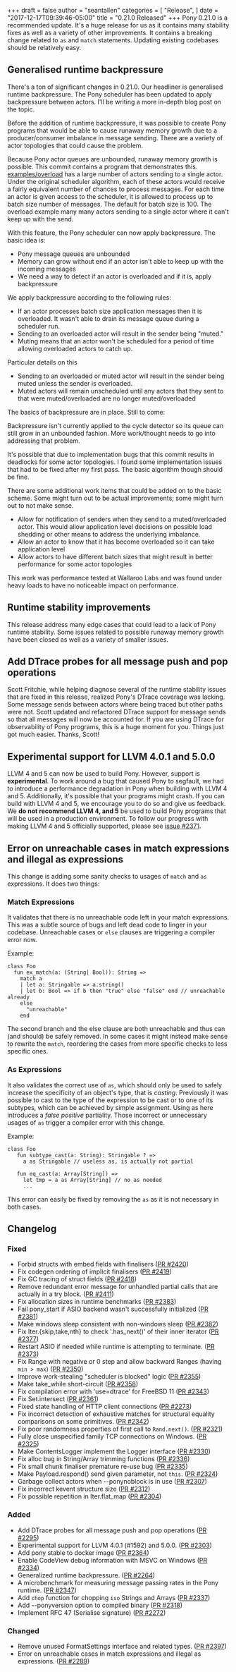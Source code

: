 +++
draft = false
author = "seantallen"
categories = [
    "Release",
]
date = "2017-12-17T09:39:46-05:00"
title = "0.21.0 Released"
+++
Pony 0.21.0 is a recommended update. It's a huge release for us as it contains many stability fixes as well as a variety of other improvements. It contains a breaking change related to `as` and `match` statements. Updating existing codebases should be relatively easy.
<!--more-->

## Generalised runtime backpressure

There's a ton of significant changes in 0.21.0. Our headliner is generalised runtime backpressure. The Pony scheduler has been updated to apply backpressure between actors. I'll be writing a more in-depth blog post on the topic.

Before the addition of runtime backpressure, it was possible to create Pony programs that would be able to cause runaway memory growth due to a producer/consumer imbalance in message sending. There are a variety of actor topologies that could cause the problem.

Because Pony actor queues are unbounded, runaway memory growth is possible. This commit contains a program that demonstrates this. [examples/overload](https://github.com/ponylang/ponyc/blob/master/examples/overload/main.pony) has a large number of actors sending to a single actor. Under the original scheduler algorithm, each of these actors would receive a fairly equivalent number of chances to process messages. For each time an actor is given access to the scheduler, it is allowed to process up to batch size number of messages. The default for batch size is 100. The overload example many many actors sending to a single actor where it can't keep up with the send.

With this feature, the Pony scheduler can now apply backpressure. The basic idea is:

* Pony message queues are unbounded
* Memory can grow without end if an actor isn't able to keep up with the incoming messages
* We need a way to detect if an actor is overloaded and if it is, apply backpressure

We apply backpressure according to the following rules:

* If an actor processes batch size application messages then it is overloaded. It wasn't able to drain its message queue during a scheduler run.
* Sending to an overloaded actor will result in the sender being "muted."
* Muting means that an actor won't be scheduled for a period of time allowing overloaded actors to catch up.

Particular details on this

* Sending to an overloaded or muted actor will result in the sender being muted unless the sender is overloaded.
* Muted actors will remain unscheduled until any actors that they sent to that were muted/overloaded are no longer muted/overloaded

The basics of backpressure are in place. Still to come:

Backpressure isn't currently applied to the cycle detector so its queue can still grow in an unbounded fashion. More work/thought needs to go into addressing that problem.

It's possible that due to implementation bugs that this commit results in deadlocks for some actor topologies. I found some implementation issues that had to be fixed after my first pass. The basic algorithm though should be fine.

There are some additional work items that could be added on to the basic scheme. Some might turn out to be actual improvements; some might turn out to not make sense.

* Allow for notification of senders when they send to a muted/overloaded actor. This would allow application level decisions on possible load shedding or other means to address the underlying imbalance.
* Allow an actor to know that it has become overloaded so it can take application level
* Allow actors to have different batch sizes that might result in better performance for some actor topologies

This work was performance tested at Wallaroo Labs and was found under heavy loads to have no noticeable impact on performance. 

## Runtime stability improvements

This release address many edge cases that could lead to a lack of Pony runtime stability. Some issues related to possible runaway memory growth have been closed as well as a variety of smaller issues.

## Add DTrace probes for all message push and pop operations

Scott Fritchie, while helping diagnose several of the runtime stability issues that are fixed in this release, realized Pony's DTrace coverage was lacking. Some message sends between actors where being traced but other paths were not. Scott updated and refactored DTrace support for message sends so that all messages will now be accounted for. If you are using DTrace for observability of Pony programs, this is a huge moment for you. Things just got much easier. Thanks, Scott!

## Experimental support for LLVM 4.0.1 and 5.0.0

LLVM 4 and 5 can now be used to build Pony. However, support is **experimental**. To work around a bug that caused Pony to segfault, we had to introduce a performance degradation in Pony when building with LLVM 4 and 5. Additionally, it's possible that your programs might crash. If you can build with LLVM 4 and 5, we encourage you to do so and give us feedback. We **do not recommend LLVM 4, and 5** be used to build Pony programs that will be used in a production environment. To follow our progress with making LLVM 4 and 5 officially supported, please see [issue #2371](https://github.com/ponylang/ponyc/issues/2371).

## Error on unreachable cases in match expressions and illegal as expressions


This change is adding some sanity checks to usages of `match` and `as` expressions. 
It does two things: 

### Match Expressions

It validates that there is no unreachable code left in your match expressions. This was a subtle source of bugs and left dead code to linger in your codebase. Unreachable cases or `else` clauses are triggering a compiler error now.

Example:

```pony
class Foo
  fun ex_match(a: (String| Bool)): String => 
    match a
    | let a: Stringable => a.string()
    | let b: Bool => if b then "true" else "false" end // unreachable already
    else
      "unreachable"
    end
```
The second branch and the else clause are both unreachable and thus can (and should) be safely removed. In some cases it might instead make sense to rewrite the `match`, reordering the cases from more specific checks to less specific ones.

### As Expressions

It also validates the correct use of `as`, which should only be used to safely increase the specificity of an object's type, that is *casting*. Previously it was possible to cast to the type of the expression to be cast or to one of its subtypes, which can be achieved by simple assignment. Using as here introduces a *false positive* partiality. Those incorrect or unnecessary usages of `as` trigger a compiler error with this change.

Example:

```pony
class Foo
   fun subtype_cast(a: String): Stringable ? =>
     a as Stringable // useless as, is actually not partial

   fun eq_cast(a: Array[String]) =>
     let tmp = a as Array[String] // no as needed
     ...
```
This error can easily be fixed by removing the `as` as it is not necessary in both cases.

## Changelog

### Fixed

- Forbid structs with embed fields with finalisers ([PR #2420](https://github.com/ponylang/ponyc/pull/2420))
- Fix codegen ordering of implicit finalisers ([PR #2419](https://github.com/ponylang/ponyc/pull/2419))
- Fix GC tracing of struct fields ([PR #2418](https://github.com/ponylang/ponyc/pull/2418))
- Remove redundant error message for unhandled partial calls that are actually in a try block. ([PR #2411](https://github.com/ponylang/ponyc/pull/2411))
- Fix allocation sizes in runtime benchmarks ([PR #2383](https://github.com/ponylang/ponyc/pull/2383))
- Fail pony_start if ASIO backend wasn't successfully initialized ([PR #2381](https://github.com/ponylang/ponyc/pull/2381))
- Make windows sleep consistent with non-windows sleep ([PR #2382](https://github.com/ponylang/ponyc/pull/2382))
- Fix Iter.{skip,take,nth} to check '.has_next()' of their inner iterator ([PR #2377](https://github.com/ponylang/ponyc/pull/2377))
- Restart ASIO if needed while runtime is attempting to terminate. ([PR #2373](https://github.com/ponylang/ponyc/pull/2373))
- Fix Range with negative or 0 step and allow backward Ranges (having `min > max`) ([PR #2350](https://github.com/ponylang/ponyc/pull/2350))
- Improve work-stealing "scheduler is blocked" logic ([PR #2355](https://github.com/ponylang/ponyc/pull/2355))
- Make take_while short-circuit ([PR #2358](https://github.com/ponylang/ponyc/pull/2358))
- Fix compilation error with 'use=dtrace' for FreeBSD 11 ([PR #2343](https://github.com/ponylang/ponyc/pull/2343))
- Fix Set.intersect ([PR #2361](https://github.com/ponylang/ponyc/pull/2361))
- Fixed state handling of HTTP client connections ([PR #2273](https://github.com/ponylang/ponyc/pull/2273))
- Fix incorrect detection of exhaustive matches for structural equality comparisons on some primitives. ([PR #2342](https://github.com/ponylang/ponyc/pull/2342))
- Fix poor randomness properties of first call to `Rand.next()`. ([PR #2321](https://github.com/ponylang/ponyc/pull/2321))
- Fully close unspecified family TCP connections on Windows. ([PR #2325](https://github.com/ponylang/ponyc/pull/2325))
- Make ContentsLogger implement the Logger interface ([PR #2330](https://github.com/ponylang/ponyc/pull/2330))
- Fix alloc bug in String/Array trimming functions ([PR #2336](https://github.com/ponylang/ponyc/pull/2336))
- Fix small chunk finaliser premature re-use bug ([PR #2335](https://github.com/ponylang/ponyc/pull/2335))
- Make Payload.respond() send given parameter, not `this`. ([PR #2324](https://github.com/ponylang/ponyc/pull/2324))
- Garbage collect actors when --ponynoblock is in use ([PR #2307](https://github.com/ponylang/ponyc/pull/2307))
- Fix incorrect kevent structure size ([PR #2312](https://github.com/ponylang/ponyc/pull/2312))
- Fix possible repetition in Iter.flat_map ([PR #2304](https://github.com/ponylang/ponyc/pull/2304))

### Added

- Add DTrace probes for all message push and pop operations ([PR #2295](https://github.com/ponylang/ponyc/pull/2295))
- Experimental support for LLVM 4.0.1 (#1592) and 5.0.0. ([PR #2303](https://github.com/ponylang/ponyc/pull/2303))
- Add pony stable to docker image ([PR #2364](https://github.com/ponylang/ponyc/pull/2364))
- Enable CodeView debug information with MSVC on Windows ([PR #2334](https://github.com/ponylang/ponyc/pull/2334))
- Generalized runtime backpressure. ([PR #2264](https://github.com/ponylang/ponyc/pull/2264))
- A microbenchmark for measuring message passing rates in the Pony runtime. ([PR #2347](https://github.com/ponylang/ponyc/pull/2347))
- Add `chop` function for chopping `iso` Strings and Arrays ([PR #2337](https://github.com/ponylang/ponyc/pull/2337))
- Add --ponyversion option to compiled binary ([PR #2318](https://github.com/ponylang/ponyc/pull/2318))
- Implement RFC 47 (Serialise signature) ([PR #2272](https://github.com/ponylang/ponyc/pull/2272))

### Changed

- Remove unused FormatSettings interface and related types. ([PR #2397](https://github.com/ponylang/ponyc/pull/2397))
- Error on unreachable cases in match expressions and illegal as expressions. ([PR #2289](https://github.com/ponylang/ponyc/pull/2289))
